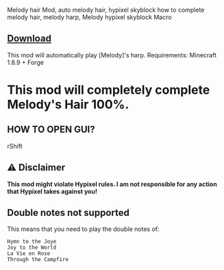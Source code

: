  Melody hair Mod, auto melody hair, hypixel skyblock how to complete melody hair, melody harp, Melody hypixel skyblock Macro

## [Download](https://github.com/zazornik221/auto-melody-hair/releases/download/AutoHarp/AutoHarp.jar)

This mod will automatically play [Melody]'s harp. 
Requirements: Minecraft 1.8.9 + Forge 

# This mod will completely complete Melody's Hair 100%.
## HOW TO OPEN GUI?

rShift

## ⚠️ Disclaimer

**This mod might violate Hypixel rules. I am not responsible for any action that Hypixel takes against you!**

## Double notes not supported

This means that you need to play the double notes of:

```
Hymn to the Joye
Joy to the World
La Vie en Rose
Through the Campfire
```


